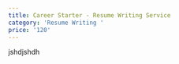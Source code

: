 ```yaml
---
title: Career Starter - Resume Writing Service
category: 'Resume Writing '
price: '120'
---
```

jshdjshdh
